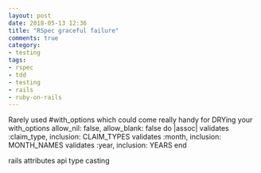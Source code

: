```yaml
---
layout: post
date: 2018-05-13 12:36
title: "RSpec graceful failure"
comments: true
category: 
- testing
tags:
- rspec
- tdd
- testing
- rails
- ruby-on-rails
---
```


Rarely used #with_options which could come really handy for DRYing your
  with_options allow_nil: false, allow_blank: false do |assoc|
    validates :claim_type, inclusion: CLAIM_TYPES
    validates :month, inclusion: MONTH_NAMES
    validates :year, inclusion: YEARS
  end

rails attributes api type casting
